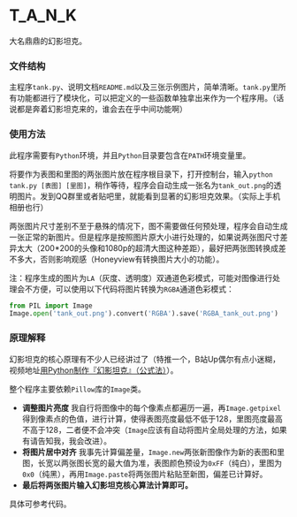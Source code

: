 # T_A_N_K

大名鼎鼎的幻影坦克。

### 文件结构

主程序`tank.py`、说明文档`README.md`以及三张示例图片，简单清晰。`tank.py`里所有功能都进行了模块化，可以把定义的一些函数单独拿出来作为一个程序用。（话说都是奔着幻影坦克来的，谁会去在乎中间功能啊）

### 使用方法

此程序需要有`Python`环境，并且`Python`目录要包含在`PATH`环境变量里。

将要作为表图和里图的两张图片放在程序根目录下，打开控制台，输入`python tank.py [表图] [里图]`，稍作等待，程序会自动生成一张名为`tank_out.png`的透明图片。发到QQ群里或者贴吧里，就能看到显著的幻影坦克效果。（实际上手机相册也行）

两张图片尺寸差别不至于悬殊的情况下，图不需要做任何预处理，程序会自动生成一张正常的新图片。但是程序是按照图片原大小进行处理的，如果说两张图尺寸差异太大（200*200的头像和1080p的超清大图这种差距），最好把两张图转换成差不多大，否则影响观感（Honeyview有转换图片大小的功能）。

注：程序生成的图片为`LA`（灰度、透明度）双通道色彩模式，可能对图像进行处理会不方便，可以使用以下代码将图片转换为`RGBA`通道色彩模式：

```python
from PIL import Image
Image.open('tank_out.png').convert('RGBA').save('RGBA_tank_out.png')
```

### 原理解释

幻影坦克的核心原理有不少人已经讲过了（特推一个，B站Up偶尔有点小迷糊，视频地址[用Python制作『幻影坦克』（公式法）](https://www.bilibili.com/video/BV1kV411v7fR)）。

整个程序主要依赖`Pillow`库的`Image`类。
- **调整图片亮度**      我自行将图像中的每个像素点都遍历一遍，再`Image.getpixel`得到像素点的色值，进行计算，使得表图亮度最低不低于128，里图亮度最高不高于128，二者便不会冲突（`Image`应该有自动将图片全局处理的方法，如果有请告知我，我会改进）。
- **将图片居中对齐**      我事先计算偏差量，`Image.new`两张新图像作为新的表图和里图，长宽以两张图长宽的最大值为准，表图颜色预设为`0xFF`（纯白），里图为`0x0`（纯黑），再用`Image.paste`将两张图片粘贴至新图，偏差已计算好。
- **最后将两张图片输入幻影坦克核心算法计算即可。**

具体可参考代码。